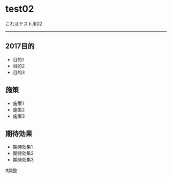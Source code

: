 # test02
これはテスト用02

---

## 2017目的

* 目的1
* 目的2
* 目的3

## 施策

* 施策1
* 施策2
* 施策3

## 期待効果

* 期待効果1
* 期待効果2
* 期待効果3　

#調整

